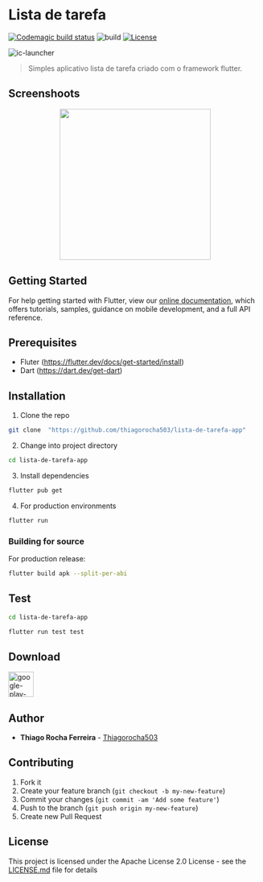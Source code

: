 # Lista de tarefa
[![Codemagic build status](https://api.codemagic.io/apps/5e303a834b601e001758e703/5e303a834b601e001758e702/status_badge.svg)](https://codemagic.io/apps/5e303a834b601e001758e703/5e303a834b601e001758e702/latest_build) ![build](https://github.com/thiagorocha503/lista-de-tarefa-app/workflows/Flutter%20CI/badge.svg?event=push&pull_request) [![License](https://img.shields.io/badge/License-Apache%202.0-blue.svg)](https://opensource.org/licenses/Apache-2.0)

<img src="https://i.ibb.co/LhFG4SH/ic-launcher.png" alt="ic-launcher" border="0">

> Simples aplicativo lista de tarefa criado com o framework flutter.

## Screenshoots

<center>
  <img src="https://thiagorocha503.github.io/images/todo_screen.png" width="300">
</center>

## Getting Started
For help getting started with Flutter, view our
[online documentation](https://flutter.dev/docs), which offers tutorials,
samples, guidance on mobile development, and a full API reference.


## Prerequisites
 * Fluter (https://flutter.dev/docs/get-started/install)
 * Dart (https://dart.dev/get-dart)

## Installation
1. Clone the repo
```sh
git clone  "https://github.com/thiagorocha503/lista-de-tarefa-app"
```
2. Change into project directory
```sh
cd lista-de-tarefa-app
```
3. Install dependencies
```sh
flutter pub get
```
4. For production environments
```sh
flutter run
```

### Building for source
For production release:
```sh
flutter build apk --split-per-abi
```

## Test
```sh
cd lista-de-tarefa-app
```
```sh
flutter run test test
```
## Download

<a href="https://play.google.com/store/apps/details?id=io.github.thiagorocha503.lista_de_tarefas" alt="Get it on Google play">
  <img src="https://i.ibb.co/51Q4zYb/google-play-badge.png" alt="google-play-badge" border="0" height="50">
</a>

## Author
* **Thiago Rocha Ferreira** - [Thiagorocha503](https://github.com/thiagorocha503)

## Contributing

1. Fork it
2. Create your feature branch (`git checkout -b my-new-feature`)
3. Commit your changes (`git commit -am 'Add some feature'`)
4. Push to the branch (`git push origin my-new-feature`)
5. Create new Pull Request


## License

This project is licensed under the Apache License 2.0 License - see the [LICENSE.md](LICENSE.md) file for details



